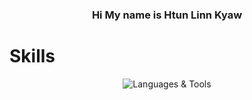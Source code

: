 <div align="center">
  <h3>
    <span>Hi My name is  <strong>Htun Linn Kyaw</strong></span>
  </h3>
</div>

<h1 align="left">
  Skills
</h1>

<p align="center">
  <img src="https://skillicons.dev/icons?i=javascript,html,css,tailwind,nodejs,nextjs,git,mysql,figma,vercel,github,react,astro" alt="Languages & Tools">
</p>

